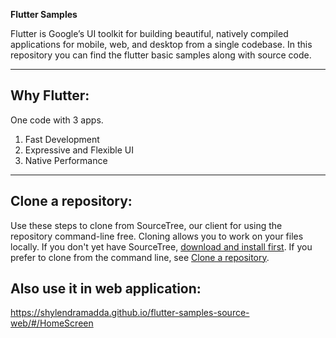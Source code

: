 **Flutter Samples**

Flutter is Google’s UI toolkit for building beautiful, natively compiled applications for mobile, web, and desktop from a single codebase.
In this repository you can find the flutter basic samples along with source code.

---

## Why Flutter:

One code with 3 apps.

1. Fast Development
2. Expressive and Flexible UI
3. Native Performance

---

## Clone a repository:

Use these steps to clone from SourceTree, our client for using the repository command-line free. Cloning allows you to work on your files locally. If you don't yet have SourceTree, [download and install first](https://www.sourcetreeapp.com/). If you prefer to clone from the command line, see [Clone a repository](https://confluence.atlassian.com/x/4whODQ).

## Also use it in web application:

https://shylendramadda.github.io/flutter-samples-source-web/#/HomeScreen
